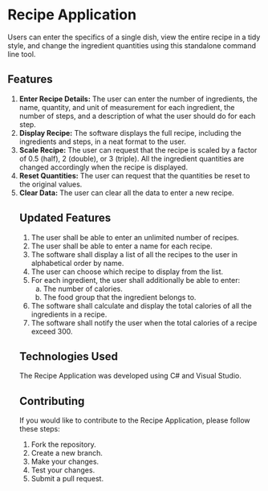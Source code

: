 <!DOCTYPE html>
<html>
<head>
 <title>Recipe Application README</title>
</head>
<body>
 <h1>Recipe Application</h1>
 <p>Users can enter the specifics of a single dish, view the entire recipe in a tidy style, and change the ingredient quantities using this standalone command line tool.</p>
  <h2>Features</h2>
<ol>
 <li><strong>Enter Recipe Details:</strong> The user can enter the number of ingredients, the name, quantity, and unit of measurement for each ingredient, the number of steps, and a description of what the user should do for each step.</li>
 <li><strong>Display Recipe:</strong> The software displays the full recipe, including the ingredients and steps, in a neat format to the user.</li>
 <li><strong>Scale Recipe:</strong> The user can request that the recipe is scaled by a factor of 0.5 (half), 2 (double), or 3 (triple). All the ingredient quantities are changed accordingly when the recipe is displayed.</li>
 <li><strong>Reset Quantities:</strong> The user can request that the quantities be reset to the original values.</li>
 <li><strong>Clear Data:</strong> The user can clear all the data to enter a new recipe.</li>
 
 <h2>Updated Features</h2>
  <ol>
    <li>The user shall be able to enter an unlimited number of recipes.</li>
    <li>The user shall be able to enter a name for each recipe.</li>
    <li>The software shall display a list of all the recipes to the user in alphabetical order by name.</li>
    <li>The user can choose which recipe to display from the list.</li>
    <li>For each ingredient, the user shall additionally be able to enter:
      <ol type="a">
        <li>The number of calories.</li>
        <li>The food group that the ingredient belongs to.</li>
      </ol>
    </li>
    <li>The software shall calculate and display the total calories of all the ingredients in a recipe.</li>
    <li>The software shall notify the user when the total calories of a recipe exceed 300.</li>
  </ol>
  

<h2>Technologies Used</h2>
<p>The Recipe Application was developed using C# and Visual Studio.</p>


<h2>Contributing</h2>
<p>If you would like to contribute to the Recipe Application, please follow these steps:</p>
<ol>
 <li>Fork the repository.</li>
 <li>Create a new branch.</li>
 <li>Make your changes.</li>
 <li>Test your changes.</li>
 <li>Submit a pull request.</li>
</ol>

</body>
</html>
